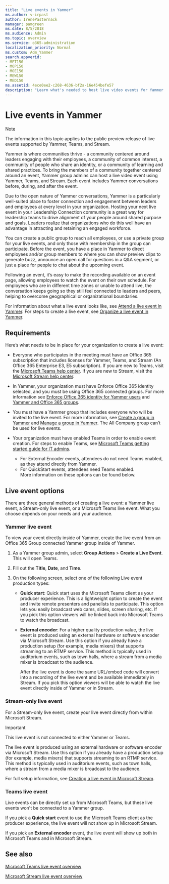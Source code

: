```yaml
---
title: "Live events in Yammer"
ms.author: v-irpast
author: IrenePasternack
manager: pamgreen
ms.date: 8/5/2018
ms.audience: Admin
ms.topic: overview
ms.service: o365-administration
localization_priority: Normal
ms.custom: Adm_Yammer
search.appverid:
- MET150
- MOP150
- MOE150
- MEW150
- MED150
ms.assetid: 4ece0ee2-c268-4636-bf2a-16e454befe57
description: "Learn what's needed to host live video events for Yammer users."
---
```

# Live events in Yammer

> [!NOTE]
> The information in this topic applies to the public preview release of live events supported by Yammer, Teams, and Stream.

Yammer is where communities thrive - a community centered around leaders engaging with their employees, a community of common interest, a community of people who share an identity, or a community of learning and shared practices. To bring the members of a community together centered around an event, Yammer group admins can host a live video event using Yammer, Teams, and Stream. Each event includes Yammer conversations before, during, and after the event.

Due to the open nature of Yammer conversations, Yammer is a particularly well-suited place to foster connection and engagement between leaders and employees at every level in your organization. Hosting your next live event in your Leadership Connection community is a great way for leadership teams to drive alignment of your people around shared purpose and goals. Leaders realize that organizations who do this well have an advantage in attracting and retaining an engaged workforce.

You can create a public group to reach all employees, or use a private group for your live events, and only those with membership in the group can participate. Before the event, you have a place in Yammer to direct employees and/or group members to where you can show preview clips to generate buzz, announce an open call for questions in a Q&A segment, or just a place for people to chat about the upcoming event. 

Following an event, it’s easy to make the recording available on an event page, allowing employees to watch the event on their own schedule. For employees who are in different time zones or unable to attend live, the conversation keeps going so they still feel connected to leaders and peers, helping to overcome geographical or organizational boundaries.

For information about what a live event looks like, see [Attend a live event in Yammer](https://support.office.com/en-us/article/attend-a-live-event-in-yammer-4b08133c-9ebb-47b0-ab60-4dbfd4bfc965). For steps to create a live event, see [Organize a live event in Yammer](https://support.office.com/en-us/article/organize-a-live-event-in-yammer-105dd7af-9caf-4a5e-8a44-56d203e96551).

## Requirements

Here’s what needs to be in place for your organization to create a live event:

- Everyone who participates in the meeting must have an Office 365 subscription that includes licenses for Yammer, Teams, and Stream (An Office 365 Enterprise E3, E5 subscription). If you are new to Teams, visit the [Microsoft Teams help center](https://support.office.com/en-us/Teams). If you are new to Stream, visit the [Microsoft Stream help center](https://docs.microsoft.com/en-us/stream/). 

- In Yammer, your organization must have Enforce Office 365 identity selected, and you must be using Office 365 connected groups. For more information see [Enforce Office 365 identity for Yammer users](../configure-your-yammer-network/enforce-office-365-identity.md) and [Yammer and Office 365 groups](../manage-yammer-groups/yammer-and-office-365-groups.md).

- You must have a Yammer group that includes everyone who will be invited to the live event. For more information, see [Create a group in Yammer](https://support.office.com/en-us/article/create-a-group-in-yammer-b407af4f-9a58-4b12-b43e-afbb1b07c889) and [Manage a group in Yammer](https://support.office.com/en-us/article/manage-a-group-in-yammer-6e05c6d6-5548-4c88-89cd-e6757a514ef2). The All Company group can’t be used for live events.

- Your organization must have enabled Teams in order to enable event creation. For steps to enable Teams, see [Microsoft Teams getting started guide for IT admins](https://support.office.com/en-us/article/microsoft-teams-getting-started-guide-for-it-admins-e7b992dc-de27-4303-8973-7a1ca8ad7cfb). 
    - For External Encoder events, attendees do not need Teams enabled, as they attend directly from Yammer. 
    - For QuickStart events, attendees need Teams enabled.  
    More information on these options can be found below.

## Live event options

There are three general methods of creating a live event: a Yammer live event, a Stream-only live event, or a Microsoft Teams live event. What you choose depends on your needs and your audience.

### Yammer live event

To view your event directly inside of Yammer, create the live event from an Office 365 Group connected Yammer group inside of Yammer.

1. As a Yammer group admin, select **Group Actions** > **Create a Live Event**. This will open Teams.

2. Fill out the **Title**, **Date**, and **Time**.

3. On the following screen, select one of the following Live event production types:

    - **Quick start**: Quick start uses the Microsoft Teams client as your producer experience. This is a lightweight option to create the event and invite remote presenters and panelists to participate. This option lets you easily broadcast web cams, slides, screen sharing, etc. If you pick this option viewers will be linked back into Microsoft Teams to watch the broadcast.
    
    - **External encoder**: For a higher quality production value, the live event is produced using an external hardware or software encoder via Microsoft Stream. Use this option if you already have a production setup (for example, media mixers) that supports streaming to an RTMP service. This method is typically used in auditorium events, such as town halls, where a stream from a media mixer is broadcast to the audience.

        After the live event is done the same URL/embed code will convert into a recording of the live event and be available immediately in Stream. If you pick this option viewers will be able to watch the live event directly inside of Yammer or in Stream.

### Stream-only live event

For a Stream-only live event, create your live event directly from within Microsoft Stream.

> [!IMPORTANT]
> This live event is not connected to either Yammer or Teams.

The live event is produced using an external hardware or software encoder via Microsoft Stream. Use this option if you already have a production setup (for example, media mixers) that supports streaming to an RTMP service. This method is typically used in auditorium events, such as town halls, where a stream from a media mixer is broadcast to the audience.

For full setup information, see [Creating a live event in Microsoft Stream](https://docs.microsoft.com/en-us/stream/live-create-event).

### Teams live event
Live events can be directly set up from Microsoft Teams, but these live events won't be connected to a Yammer group.

If you pick a **Quick start** event to use the Microsoft Teams client as the producer experience, the live event will not show up in Microsoft Stream.

If you pick an **External encoder** event, the live event will show up both in Microsoft Teams and in Microsoft Stream.
 
## See also

[Microsoft Teams live event overview](https://support.office.com/en-us/article/microsoft-teams-live-events-overview-d077fec2-a058-483e-9ab5-1494afda578a?ui=en-US&rs=en-US&ad=US)

[Microsoft Stream live event overview](https://docs.microsoft.com/en-us/stream/live-event-overview)